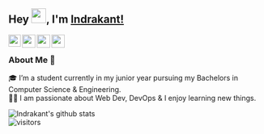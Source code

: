 ## Hey <img src="https://github.com/TheDudeThatCode/TheDudeThatCode/blob/master/Assets/Hi.gif" width="29px">, I'm [Indrakant!](https://kunal-kushwaha.github.io) 

<a href="https://www.linkedin.com/in/indrakant-dana/">
  <img align="left" width="24px" src="https://user-images.githubusercontent.com/60315832/136912110-617fc36f-985e-4533-85c3-aa12700d2267.png"  />
</a>
<a href="https://twitter.com/its_ikD">
  <img align="left" width="26px" src="https://user-images.githubusercontent.com/60315832/136912333-325f7233-f7ee-4dea-be32-79e7e0b030ec.png" />
</a>
<a href="mailto:ik.dana24@gmail.com">
  <img align="left" width="26px" src="https://user-images.githubusercontent.com/60315832/136912780-502c6ccb-f774-44de-96d1-0af52c784cef.png" />
</a>
<a href="https://its-ikd.tech/">
  <img align="left" width="26px" src="https://user-images.githubusercontent.com/60315832/136912926-00052f6f-7daa-4870-b296-f1869c71344f.png" />
</a>

<br />

### About Me 🚀
🎓 I’m a student currently in my junior year pursuing my Bachelors in Computer Science & Engineering. </br>
👨‍💻  I am passionate about Web Dev, DevOps & I enjoy learning new things. </br>


![Indrakant's github stats](https://github-readme-stats.vercel.app/api?username=Indrakant-Dana&show_icons=true&hide_border=true)
<br />
![visitors](https://visitor-badge.laobi.icu/badge?page_id=Indrakant-Dana.Indrakant-Dana)
